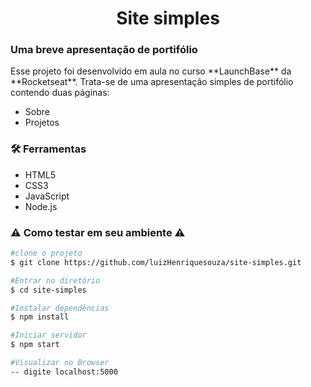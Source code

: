 <h1 align="center">Site simples</h1>

### Uma breve apresentação de portifólio

<p>Esse projeto foi desenvolvido em aula no curso **LaunchBase** da **Rocketseat**. Trata-se de uma apresentação simples de portifólio contendo duas páginas:

- Sobre
- Projetos
</p>

### 🛠️ Ferramentas
- HTML5
- CSS3
- JavaScript
- Node.js

### ⚠️ Como testar em seu ambiente ⚠️

```bash
#clone o projeto
$ git clone https://github.com/luizHenriquesouza/site-simples.git
```

```bash
#Entrar no diretório
$ cd site-simples
```
```bash
#Instalar dependências
$ npm install 
```

```bash
#Iniciar servidor
$ npm start
```

```bash
#Visualizar no Browser
-- digite localhost:5000
```
